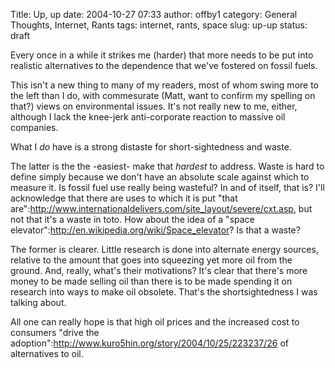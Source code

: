 Title: Up, up
date: 2004-10-27 07:33
author: offby1
category: General Thoughts, Internet, Rants
tags: internet, rants, space
slug: up-up
status: draft

Every once in a while it strikes me (harder) that more needs to be put into realistic alternatives to the dependence that we've fostered on fossil fuels.

This isn't a new thing to many of my readers, most of whom swing more to the left than I do, with commesurate (Matt, want to confirm my spelling on that?) views on environmental issues. It's not really new to me, either, although I lack the knee-jerk anti-corporate reaction to massive oil companies.

What I *do* have is a strong distaste for short-sightedness and waste.

The latter is the the -easiest- make that _hardest_ to address. Waste is hard to define simply because we don't have an absolute scale against which to measure it. Is fossil fuel use really being wasteful? In and of itself, that is? I'll acknowledge that there are uses to which it is put "that are":http://www.internationaldelivers.com/site_layout/severe/cxt.asp, but not that it's a waste in toto. How about the idea of a "space elevator":http://en.wikipedia.org/wiki/Space_elevator? Is that a waste?

The former is clearer. Little research is done into alternate energy sources, relative to the amount that goes into squeezing yet more oil from the ground. And, really, what's their motivations? It's clear that there's more money to be made selling oil than there is to be made spending it on research into ways to make oil obsolete. That's the shortsightedness I was talking about.

All one can really hope is that high oil prices and the increased cost to consumers "drive the adoption":http://www.kuro5hin.org/story/2004/10/25/223237/26 of alternatives to oil.
